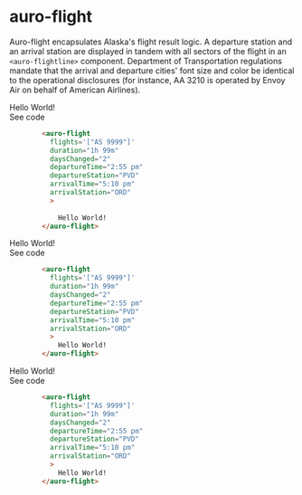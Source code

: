 # auro-flight

Auro-flight encapsulates Alaska's flight result logic.
A departure station and an arrival station are displayed in tandem with all sectors of the flight in an `<auro-flightline>` component.
Department of Transportation regulations mandate that the arrival and departure cities' font size and color be identical to the operational disclosures (for instance, AA 3210 is operated by Envoy Air on behalf of American Airlines).



<div class="exampleWrapper">
          <auro-flight 
            flights='["AS 9999"]' 
            duration="1h 99m" 
            daysChanged="2"
            departureTime="2:55 pm"
            departureStation="PVD"
            arrivalTime="5:10 pm"
            arrivalStation="ORD"
            >
            <auro-flight-segment iata="SEA" duration="1h 32m"></auro-flight-segment>
              Hello World!
          </auro-flight>
    </div>

<auro-accordion lowProfile justifyRight>
  <span slot="trigger">See code</span>

  ```html
          <auro-flight 
            flights='["AS 9999"]' 
            duration="1h 99m" 
            daysChanged="2"
            departureTime="2:55 pm"
            departureStation="PVD"
            arrivalTime="5:10 pm"
            arrivalStation="ORD"
            >
            
              Hello World!
          </auro-flight>
  ```

</auro-accordion>

<div class="exampleWrapper">
          <auro-flight 
            flights='["AS 9999"]' 
            duration="1h 99m" 
            daysChanged="1"
            departureTime="2:55 pm"
            departureStation="PVD"
            arrivalTime="5:10 pm"
            arrivalStation="ORD"
            >
              Hello World!
          </auro-flight>
    </div>

<auro-accordion lowProfile justifyRight>
  <span slot="trigger">See code</span>

  ```html
          <auro-flight 
            flights='["AS 9999"]' 
            duration="1h 99m" 
            daysChanged="2"
            departureTime="2:55 pm"
            departureStation="PVD"
            arrivalTime="5:10 pm"
            arrivalStation="ORD"
            >
              Hello World!
          </auro-flight>
  ```

</auro-accordion>

<div class="exampleWrapper">
          <auro-flight 
            flights='["AS 9999", "EK9876"]' 
            duration="1h 99m" 
            daysChanged="0"
            departureTime="2:55 pm"
            departureStation="DXB"
            arrivalTime="5:10 pm"
            arrivalStation="SEA"
            >
              Hello World!
          </auro-flight>
    </div>

<auro-accordion lowProfile justifyRight>
  <span slot="trigger">See code</span>

  ```html
          <auro-flight 
            flights='["AS 9999"]' 
            duration="1h 99m" 
            daysChanged="2"
            departureTime="2:55 pm"
            departureStation="PVD"
            arrivalTime="5:10 pm"
            arrivalStation="ORD"
            >
              Hello World!
          </auro-flight>
  ```

</auro-accordion>
